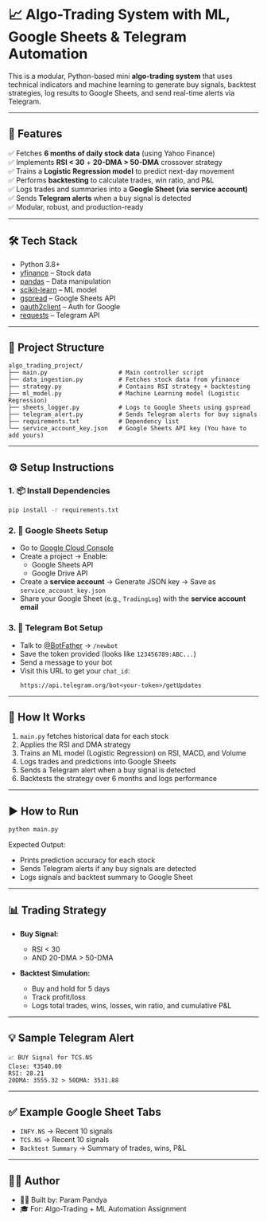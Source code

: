 
# 📈 Algo-Trading System with ML, Google Sheets & Telegram Automation

This is a modular, Python-based mini **algo-trading system** that uses technical indicators and machine learning to generate buy signals, backtest strategies, log results to Google Sheets, and send real-time alerts via Telegram.

---

## 🧠 Features

✅ Fetches **6 months of daily stock data** (using Yahoo Finance)  
✅ Implements **RSI < 30** + **20-DMA > 50-DMA** crossover strategy  
✅ Trains a **Logistic Regression model** to predict next-day movement  
✅ Performs **backtesting** to calculate trades, win ratio, and P&L  
✅ Logs trades and summaries into a **Google Sheet (via service account)**  
✅ Sends **Telegram alerts** when a buy signal is detected  
✅ Modular, robust, and production-ready

---

## 🛠️ Tech Stack

- Python 3.8+
- [yfinance](https://pypi.org/project/yfinance/) – Stock data
- [pandas](https://pandas.pydata.org/) – Data manipulation
- [scikit-learn](https://scikit-learn.org/) – ML model
- [gspread](https://docs.gspread.org/) – Google Sheets API
- [oauth2client](https://pypi.org/project/oauth2client/) – Auth for Google
- [requests](https://pypi.org/project/requests/) – Telegram API

---

## 📁 Project Structure

```
algo_trading_project/
├── main.py                    # Main controller script
├── data_ingestion.py          # Fetches stock data from yfinance
├── strategy.py                # Contains RSI strategy + backtesting
├── ml_model.py                # Machine Learning model (Logistic Regression)
├── sheets_logger.py           # Logs to Google Sheets using gspread
├── telegram_alert.py          # Sends Telegram alerts for buy signals
├── requirements.txt           # Dependency list
└── service_account_key.json   # Google Sheets API key (You have to add yours)
```

---

## ⚙️ Setup Instructions

### 1. 📦 Install Dependencies

```bash
pip install -r requirements.txt
```

### 2. 🔑 Google Sheets Setup

- Go to [Google Cloud Console](https://console.cloud.google.com/)
- Create a project → Enable:
  - Google Sheets API
  - Google Drive API
- Create a **service account** → Generate JSON key → Save as `service_account_key.json`
- Share your Google Sheet (e.g., `TradingLog`) with the **service account email**

### 3. 🤖 Telegram Bot Setup

- Talk to [@BotFather](https://t.me/botfather) → `/newbot`
- Save the token provided (looks like `123456789:ABC...`)
- Send a message to your bot
- Visit this URL to get your `chat_id`:
  ```
  https://api.telegram.org/bot<your-token>/getUpdates
  ```

---

## 🔄 How It Works

1. `main.py` fetches historical data for each stock
2. Applies the RSI and DMA strategy
3. Trains an ML model (Logistic Regression) on RSI, MACD, and Volume
4. Logs trades and predictions into Google Sheets
5. Sends a Telegram alert when a buy signal is detected
6. Backtests the strategy over 6 months and logs performance


---
## ▶️ How to Run

```bash
python main.py
```

Expected Output:
- Prints prediction accuracy for each stock
- Sends Telegram alerts if any buy signals are detected
- Logs signals and backtest summary to Google Sheet

---

## 📊 Trading Strategy

- **Buy Signal:**  
  - RSI < 30  
  - AND 20-DMA > 50-DMA

- **Backtest Simulation:**  
  - Buy and hold for 5 days  
  - Track profit/loss  
  - Logs total trades, wins, losses, win ratio, and cumulative P&L

---

## 💡 Sample Telegram Alert

```
📈 BUY Signal for TCS.NS
Close: ₹3540.00
RSI: 28.21
20DMA: 3555.32 > 50DMA: 3531.88
```

---

## ✅ Example Google Sheet Tabs

- `INFY.NS` → Recent 10 signals  
- `TCS.NS` → Recent 10 signals  
- `Backtest Summary` → Summary of trades, wins, P&L

---

## 🙋‍♂️ Author

- 👨‍💻 Built by: Param Pandya
- 🎓 For: Algo-Trading + ML Automation Assignment
